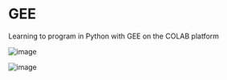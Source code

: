 # GEE
Learning to program in Python with GEE on the COLAB platform


![image](https://user-images.githubusercontent.com/51866276/124345116-66bd5f80-db9c-11eb-844a-8181f47a0174.png)

![image](https://user-images.githubusercontent.com/51866276/125183054-d48b0c00-e1d8-11eb-8266-3193643e87d4.png)
